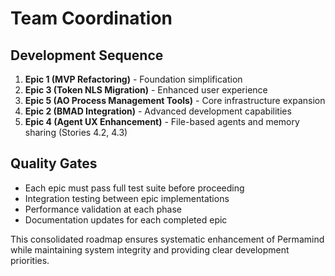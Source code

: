 # Team Coordination

## Development Sequence

1. **Epic 1 (MVP Refactoring)** - Foundation simplification
2. **Epic 3 (Token NLS Migration)** - Enhanced user experience
3. **Epic 5 (AO Process Management Tools)** - Core infrastructure expansion
4. **Epic 2 (BMAD Integration)** - Advanced development capabilities
5. **Epic 4 (Agent UX Enhancement)** - File-based agents and memory sharing (Stories 4.2, 4.3)

## Quality Gates

- Each epic must pass full test suite before proceeding
- Integration testing between epic implementations
- Performance validation at each phase
- Documentation updates for each completed epic

This consolidated roadmap ensures systematic enhancement of Permamind while maintaining system integrity and providing clear development priorities.
